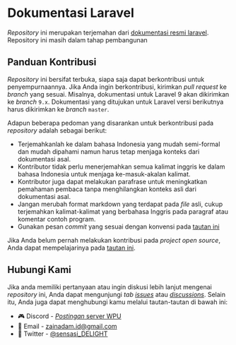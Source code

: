 # Dokumentasi Laravel

_Repository_ ini merupakan terjemahan dari [dokumentasi resmi laravel](https://github.com/laravel/docs). Repository ini masih dalam tahap pembangunan

## Panduan Kontribusi

_Repository_ ini bersifat terbuka, siapa saja dapat berkontribusi untuk penyempurnaannya. Jika Anda ingin berkontribusi, kirimkan _pull request_ ke _branch_ yang sesuai. Misalnya, dokumentasi untuk Laravel 9 akan dikirimkan ke _branch_ `9.x`. Dokumentasi yang ditujukan untuk Laravel versi berikutnya harus dikirimkan ke _branch_ `master`.

Adapun beberapa pedoman yang disarankan untuk berkontribusi pada _repository_ adalah sebagai berikut:
- Terjemahkanlah ke dalam bahasa Indonesia yang mudah semi-formal dan mudah dipahami namun harus tetap menjaga konteks dari dokumentasi asal.
- Kontributor tidak perlu menerjemahkan semua kalimat inggris ke dalam bahasa Indonesia untuk menjaga ke-masuk-akalan kalimat.
- Kontributor juga dapat melakukan parafrase untuk meningkatkan pemahaman pembaca tanpa menghilangkan konteks asli dari dokumentasi asal.
- Jangan merubah format markdown yang terdapat pada _file_ asli, cukup terjemahkan kalimat-kalimat yang berbahasa Inggris pada paragraf atau komentar contoh program.
- Gunakan pesan _commit_ yang sesuai dengan konvensi pada [tautan ini](https://gist.github.com/joshbuchea/6f47e86d2510bce28f8e7f42ae84c716)

Jika Anda belum pernah melakukan kontribusi pada _project open source_, Anda dapat mempelajarinya pada [tautan ini](https://github.com/endymuhardin/belajarGit/blob/master/cara-berkontribusi-opensources-github.md).

## Hubungi Kami

Jika anda memiliki pertanyaan atau ingin diskusi lebih lanjut mengenai _repository_ ini, Anda dapat mengunjungi _tab_ [_issues_](https://github.com/sensasi-delight/dokumentasi-laravel/issues) atau [_discussions_](https://github.com/sensasi-delight/dokumentasi-laravel/discussions). Selain itu, Anda juga dapat menghubungi kamu melalui tautan-tautan di bawah ini:
- 🎮 Discord - [_Postingan_ server WPU](https://discord.com/channels/722002048643497994/1061997538560966717)
- 📧 Email - [zainadam.id@gmail.com](mailto:zainadam.id@gmail.com?subject=[GitHub]%20Dokumentasi%20Laravel)
- 🐤 Twitter - [@sensasi_DELIGHT](https://twitter.com/sensasi_DELIGHT)
